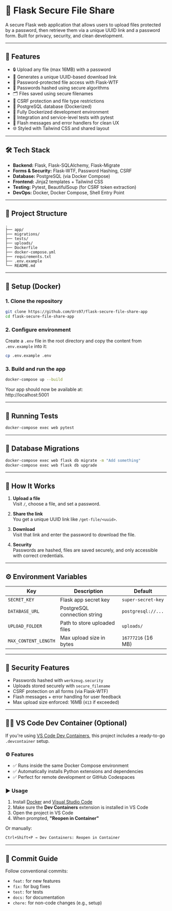 
# 🔐 Flask Secure File Share

A secure Flask web application that allows users to upload files protected by a password, then retrieve them via a unique UUID link and a password form. Built for privacy, security, and clean development.

---

## 🚀 Features

- 🔒 Upload any file (max 16MB) with a password  
- 🔗 Generates a unique UUID-based download link  
- 🥪 Password-protected file access with Flask-WTF  
- 🔐 Passwords hashed using secure algorithms  
- 🗂️ Files saved using secure filenames  
- 🧼 CSRF protection and file type restrictions  
- 🐘 PostgreSQL database (Dockerized)  
- 🐳 Fully Dockerized development environment  
- 📁 Integration and service-level tests with pytest  
- 💬 Flash messages and error handlers for clean UX  
- 🌐 Styled with Tailwind CSS and shared layout  

---

## 🛠️ Tech Stack

- **Backend:** Flask, Flask-SQLAlchemy, Flask-Migrate  
- **Forms & Security:** Flask-WTF, Password Hashing, CSRF  
- **Database:** PostgreSQL (via Docker Compose)  
- **Frontend:** Jinja2 templates + Tailwind CSS  
- **Testing:** Pytest, BeautifulSoup (for CSRF token extraction)  
- **DevOps:** Docker, Docker Compose, Shell Entry Point  

---

## 📁 Project Structure

~~~text
.
├── app/
├── migrations/
├── tests/
├── uploads/
├── Dockerfile
├── docker-compose.yml
├── requirements.txt
├── .env.example
└── README.md
~~~

---

## 🚀 Setup (Docker)

### 1. Clone the repository

~~~bash
git clone https://github.com/Urs97/flask-secure-file-share-app
cd flask-secure-file-share-app
~~~

### 2. Configure environment

Create a `.env` file in the root directory and copy the content from `.env.example` into it:

~~~bash
cp .env.example .env
~~~

### 3. Build and run the app

~~~bash
docker-compose up --build
~~~

Your app should now be available at:  
http://localhost:5001

---

## 🧪 Running Tests

~~~bash
docker-compose exec web pytest
~~~

---

## 🔄 Database Migrations

~~~bash
docker-compose exec web flask db migrate -m "Add something"
docker-compose exec web flask db upgrade
~~~

---

## 🧐 How It Works

1. **Upload a file**  
   Visit `/`, choose a file, and set a password.

2. **Share the link**  
   You get a unique UUID link like `/get-file/<uuid>`.

3. **Download**  
   Visit that link and enter the password to download the file.

4. **Security**  
   Passwords are hashed, files are saved securely, and only accessible with correct credentials.

---

## ⚙️ Environment Variables

| Key                  | Description                    | Default                                |
|----------------------|--------------------------------|----------------------------------------|
| `SECRET_KEY`         | Flask app secret key           | `super-secret-key`                     |
| `DATABASE_URL`       | PostgreSQL connection string   | `postgresql://...`                     |
| `UPLOAD_FOLDER`      | Path to store uploaded files   | `uploads/`                             |
| `MAX_CONTENT_LENGTH` | Max upload size in bytes       | `16777216` (16 MB)                     |

---

## 🔐 Security Features

- Passwords hashed with `werkzeug.security`  
- Uploads stored securely with `secure_filename`  
- CSRF protection on all forms (via Flask-WTF)  
- Flash messages + error handling for user feedback  
- Max upload size enforced: 16MB (`413` if exceeded)

---

## 🧑‍💻 VS Code Dev Container (Optional)

If you're using [VS Code Dev Containers](https://code.visualstudio.com/docs/devcontainers/containers), this project includes a ready-to-go `.devcontainer` setup.

### ⚙️ Features

- ✅ Runs inside the same Docker Compose environment
- ✅ Automatically installs Python extensions and dependencies
- ✅ Perfect for remote development or GitHub Codespaces

### ▶️ Usage

1. Install [Docker](https://www.docker.com/) and [Visual Studio Code](https://code.visualstudio.com/)
2. Make sure the **Dev Containers** extension is installed in VS Code
3. Open the project in VS Code
4. When prompted, **"Reopen in Container"**

Or manually:

~~~bash
Ctrl+Shift+P → Dev Containers: Reopen in Container
~~~

---

## 📌 Commit Guide

Follow conventional commits:

- `feat:` for new features  
- `fix:` for bug fixes  
- `test:` for tests  
- `docs:` for documentation  
- `chore:` for non-code changes (e.g., setup)
